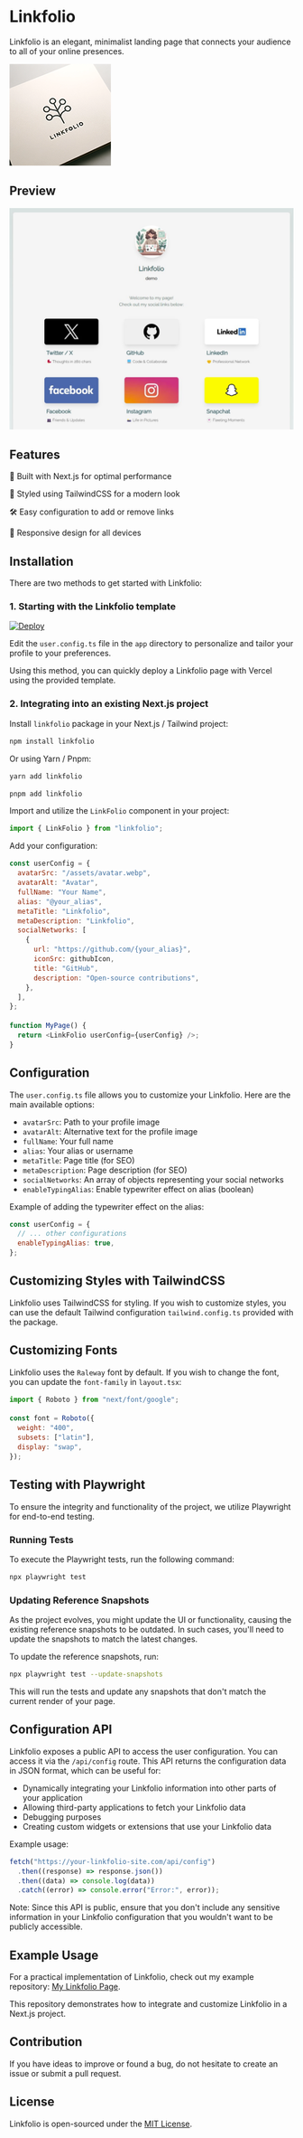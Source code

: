 # Linkfolio

Linkfolio is an elegant, minimalist landing page that connects your audience to all of your online presences.

![Linkfolio](https://github.com/heristop/linkfolio/blob/main/docs/linkfolio.png?raw=true)

## Preview

![Preview](https://github.com/heristop/linkfolio/blob/main/docs/preview.jpg?raw=true)

## Features

🚀 Built with Next.js for optimal performance

💅 Styled using TailwindCSS for a modern look

🛠️ Easy configuration to add or remove links

📱 Responsive design for all devices

## Installation

There are two methods to get started with Linkfolio:

### 1. Starting with the Linkfolio template

[![Deploy](https://vercel.com/button)](https://vercel.com/new/clone?repository-url=https%3A%2F%2Fgithub.com%2Fheristop%2Flinkfolio&&install-command=npm%20install%20%20--legacy-peer-deps)

Edit the `user.config.ts` file in the `app` directory to personalize and tailor your profile to your preferences.

Using this method, you can quickly deploy a Linkfolio page with Vercel using the provided template.

### 2. Integrating into an existing Next.js project

Install `linkfolio` package in your Next.js / Tailwind project:

```bash
npm install linkfolio
```

Or using Yarn / Pnpm:

```bash
yarn add linkfolio
```

```bash
pnpm add linkfolio
```

Import and utilize the `LinkFolio` component in your project:

```javascript
import { LinkFolio } from "linkfolio";
```

Add your configuration:

```javascript
const userConfig = {
  avatarSrc: "/assets/avatar.webp",
  avatarAlt: "Avatar",
  fullName: "Your Name",
  alias: "@your_alias",
  metaTitle: "Linkfolio",
  metaDescription: "Linkfolio",
  socialNetworks: [
    {
      url: "https://github.com/{your_alias}",
      iconSrc: githubIcon,
      title: "GitHub",
      description: "Open-source contributions",
    },
  ],
};

function MyPage() {
  return <LinkFolio userConfig={userConfig} />;
}
```

## Configuration

The `user.config.ts` file allows you to customize your Linkfolio. Here are the main available options:

- `avatarSrc`: Path to your profile image
- `avatarAlt`: Alternative text for the profile image
- `fullName`: Your full name
- `alias`: Your alias or username
- `metaTitle`: Page title (for SEO)
- `metaDescription`: Page description (for SEO)
- `socialNetworks`: An array of objects representing your social networks
- `enableTypingAlias`: Enable typewriter effect on alias (boolean)

Example of adding the typewriter effect on the alias:

```javascript
const userConfig = {
  // ... other configurations
  enableTypingAlias: true,
};
```

## Customizing Styles with TailwindCSS

Linkfolio uses TailwindCSS for styling. If you wish to customize styles, you can use the default Tailwind configuration `tailwind.config.ts` provided with the package.

## Customizing Fonts

Linkfolio uses the `Raleway` font by default. If you wish to change the font, you can update the `font-family` in `layout.tsx`:

```javascript
import { Roboto } from "next/font/google";

const font = Roboto({
  weight: "400",
  subsets: ["latin"],
  display: "swap",
});
```

## Testing with Playwright

To ensure the integrity and functionality of the project, we utilize Playwright for end-to-end testing.

### Running Tests

To execute the Playwright tests, run the following command:

```bash
npx playwright test
```

### Updating Reference Snapshots

As the project evolves, you might update the UI or functionality, causing the existing reference snapshots to be outdated. In such cases, you'll need to update the snapshots to match the latest changes.

To update the reference snapshots, run:

```bash
npx playwright test --update-snapshots
```

This will run the tests and update any snapshots that don't match the current render of your page.

## Configuration API

Linkfolio exposes a public API to access the user configuration. You can access it via the `/api/config` route. This API returns the configuration data in JSON format, which can be useful for:

- Dynamically integrating your Linkfolio information into other parts of your application
- Allowing third-party applications to fetch your Linkfolio data
- Debugging purposes
- Creating custom widgets or extensions that use your Linkfolio data

Example usage:

```javascript
fetch("https://your-linkfolio-site.com/api/config")
  .then((response) => response.json())
  .then((data) => console.log(data))
  .catch((error) => console.error("Error:", error));
```

Note: Since this API is public, ensure that you don't include any sensitive information in your Linkfolio configuration that you wouldn't want to be publicly accessible.

## Example Usage

For a practical implementation of Linkfolio, check out my example repository: [My Linkfolio Page](https://github.com/heristop/my-linkfolio).

This repository demonstrates how to integrate and customize Linkfolio in a Next.js project.

## Contribution

If you have ideas to improve or found a bug, do not hesitate to create an issue or submit a pull request.

## License

Linkfolio is open-sourced under the [MIT License](LICENSE).
